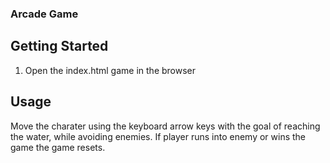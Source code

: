 ### Arcade Game

## Getting Started

1. Open the index.html game in the browser

## Usage

Move the charater using the keyboard arrow keys with the goal of reaching the water, while avoiding enemies. If player runs into enemy or wins the game the game resets.
